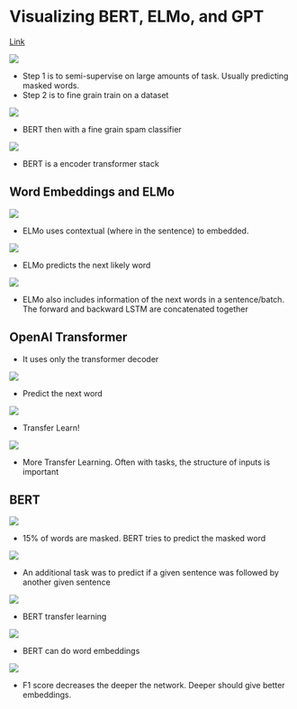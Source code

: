 # Visualizing BERT, ELMo, and GPT

[Link](http://jalammar.github.io/illustrated-bert/)

![](https://i.imgur.com/vaB3saH.png)

* Step 1 is to semi-supervise on large amounts of task. Usually predicting masked words.
* Step 2 is to fine grain train on a dataset

![](https://i.imgur.com/ICfXukJ.png)

* BERT then with a fine grain spam classifier

![](https://i.imgur.com/R5YLWxl.png)

* BERT is a encoder transformer stack

## Word Embeddings and ELMo

![](https://i.imgur.com/wNFFOZc.jpg)

* ELMo uses contextual (where in the sentence) to embedded.

![](https://i.imgur.com/Ynzilsc.png)

* ELMo predicts the next likely word

![](https://i.imgur.com/ZNU7ol2.png)

* ELMo also includes information of the next words in a sentence/batch. The forward and backward LSTM are concatenated together

## OpenAI Transformer
* It uses only the transformer decoder

![](https://i.imgur.com/7feXECY.png)

* Predict the next word

![](https://i.imgur.com/ddFdSrJ.png)

* Transfer Learn!

![](https://i.imgur.com/bUgDTmk.png)

* More Transfer Learning. Often with tasks, the structure of inputs is important

## BERT

![](https://i.imgur.com/MtcxjTT.png)

* 15% of words are masked. BERT tries to predict the masked word

![](https://i.imgur.com/NzChyLx.png)

* An additional task was to predict if a given sentence was followed by another given sentence

![](https://i.imgur.com/UN4nCpS.png)

* BERT transfer learning

![](https://i.imgur.com/4kqLRhK.png)

* BERT can do word embeddings

![](https://i.imgur.com/qB1f52C.png)

* F1 score decreases the deeper the network. Deeper should give better embeddings.